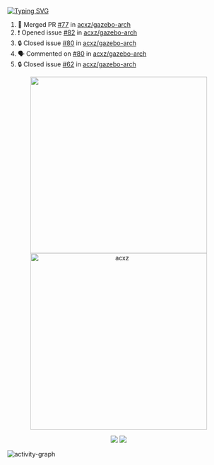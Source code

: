 [![Typing SVG](https://readme-typing-svg.herokuapp.com?size=16&color=AFFFA3&multiline=true&height=75&lines=contributing+to+robotics%2Fae%2Fml%2Fgpu;packaging+it+for+archlinux;ricer)](https://git.io/typing-svg)

<!--START_SECTION:activity-->
1. 🎉 Merged PR [#77](https://github.com/acxz/gazebo-arch/pull/77) in [acxz/gazebo-arch](https://github.com/acxz/gazebo-arch)
2. ❗ Opened issue [#82](https://github.com/acxz/gazebo-arch/issues/82) in [acxz/gazebo-arch](https://github.com/acxz/gazebo-arch)
3. 🔒 Closed issue [#80](https://github.com/acxz/gazebo-arch/issues/80) in [acxz/gazebo-arch](https://github.com/acxz/gazebo-arch)
4. 🗣 Commented on [#80](https://github.com/acxz/gazebo-arch/issues/80#issuecomment-1734741802) in [acxz/gazebo-arch](https://github.com/acxz/gazebo-arch)
5. 🔒 Closed issue [#62](https://github.com/acxz/gazebo-arch/issues/62) in [acxz/gazebo-arch](https://github.com/acxz/gazebo-arch)
<!--END_SECTION:activity-->

<p align="center">
  <img width="400em" src=https://github-readme-stats.vercel.app/api?username=acxz&include_all_commits=true&show_icons=true />
  <img width="400em" src="https://github-readme-streak-stats.herokuapp.com/?user=acxz&" alt="acxz" />
</p>

<p align="center">
  <img src=https://github-readme-stats.vercel.app/api/top-langs/?username=acxz&layout=compact />
  <img src=https://github-profile-trophy.vercel.app/?username=acxz&row=2&column=4 />
</p>

![activity-graph](https://github-readme-activity-graph.vercel.app/graph?username=acxz&bg_color=053c4a&color=ffffff&line=76c533&point=8f2fe1&area=true&hide_border=true&hide_title=true)

